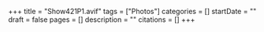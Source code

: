 +++
title = "Show421P1.avif"
tags = ["Photos"]
categories = []
startDate = ""
draft = false
pages = []
description = ""
citations = []
+++
